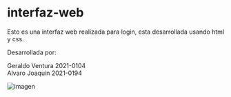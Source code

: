 # interfaz-web

Esto es una interfaz web realizada para login, esta desarrollada usando html y css.

Desarrollada por:

Geraldo Ventura 2021-0104  
Alvaro Joaquin 2021-0194  

![imagen](https://user-images.githubusercontent.com/81613504/156089687-cd1bd3a2-24ba-4330-9713-79c9e5c81de2.png)






